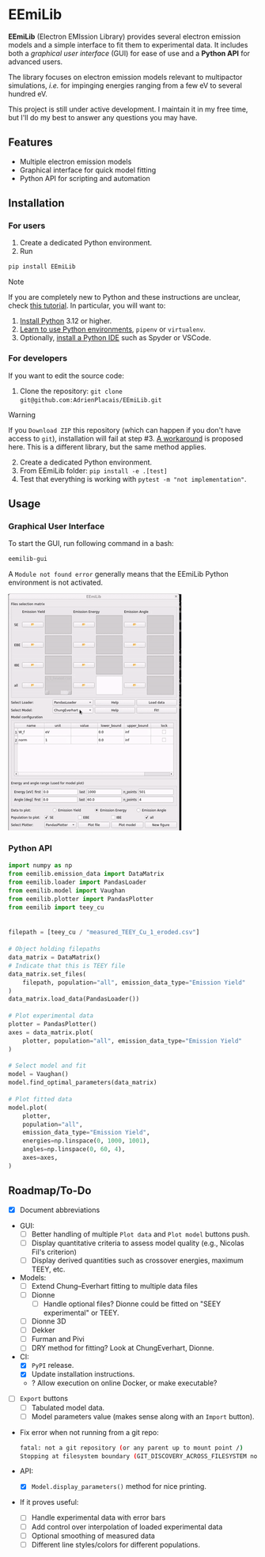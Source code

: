 # EEmiLib

**EEmiLib** (Electron EMIssion Library) provides several electron emission models and
a simple interface to fit them to experimental data.
It includes both a _graphical user interface_ (GUI) for ease of use and a
**Python API** for advanced users.

The library focuses on electron emission models relevant to multipactor simulations,
_i.e._ for impinging energies ranging from a few eV to several hundred eV.

This project is still under active development.
I maintain it in my free time, but I'll do my best to answer any questions you
may have.

## Features

- Multiple electron emission models
- Graphical interface for quick model fitting
- Python API for scripting and automation

## Installation

### For users

1. Create a dedicated Python environment.
2. Run

```bash
pip install EEmiLib
```

> [!NOTE]
> If you are completely new to Python and these instructions are unclear, check [this tutorial](https://python-guide.readthedocs.io/en/latest/).
> In particular, you will want to:
>
> 1. [Install Python](https://python-guide.readthedocs.io/en/latest/starting/installation/) 3.12 or higher.
> 2. [Learn to use Python environments](https://python-guide.readthedocs.io/en/latest/dev/virtualenvs/), `pipenv` or `virtualenv`.
> 3. Optionally, [install a Python IDE](https://python-guide.readthedocs.io/en/latest/dev/env/#ides)
>    such as Spyder or VSCode.

### For developers

If you want to edit the source code:

1. Clone the repository: `git clone git@github.com:AdrienPlacais/EEmiLib.git`

> [!WARNING]
> If you `Download ZIP` this repository (which can happen if you don't have access to `git`), installation will fail at step #3.
> [A workaround](https://lightwin.readthedocs.io/en/latest/manual/troubles/setuptools_error.html) is proposed here.
> This is a different library, but the same method applies.

2. Create a dedicated Python environment.
3. From EEmiLib folder: `pip install -e .[test]`
4. Test that everything is working with `pytest -m "not implementation"`.

## Usage

### Graphical User Interface

To start the GUI, run following command in a bash:

```bash
eemilib-gui
```

A `Module not found error` generally means that the EEmiLib Python environment
is not activated.

![GUI animation](./docs/_static/animation.gif)

### Python API

```python
import numpy as np
from eemilib.emission_data import DataMatrix
from eemilib.loader import PandasLoader
from eemilib.model import Vaughan
from eemilib.plotter import PandasPlotter
from eemilib import teey_cu


filepath = [teey_cu / "measured_TEEY_Cu_1_eroded.csv"]

# Object holding filepaths
data_matrix = DataMatrix()
# Indicate that this is TEEY file
data_matrix.set_files(
    filepath, population="all", emission_data_type="Emission Yield"
)
data_matrix.load_data(PandasLoader())

# Plot experimental data
plotter = PandasPlotter()
axes = data_matrix.plot(
    plotter, population="all", emission_data_type="Emission Yield"
)

# Select model and fit
model = Vaughan()
model.find_optimal_parameters(data_matrix)

# Plot fitted data
model.plot(
    plotter,
    population="all",
    emission_data_type="Emission Yield",
    energies=np.linspace(0, 1000, 1001),
    angles=np.linspace(0, 60, 4),
    axes=axes,
)
```

## Roadmap/To-Do

- [x] Document abbreviations
- GUI:
  - [ ] Better handling of multiple `Plot data` and `Plot model` buttons push.
  - [ ] Display quantitative criteria to assess model quality (e.g., Nicolas
        Fil's criterion)
  - [ ] Display derived quantities such as crossover energies, maximum TEEY, etc.
- Models:
  - [ ] Extend Chung–Everhart fitting to multiple data files
  - [ ] Dionne
    - [ ] Handle optional files? Dionne could be fitted on "SEEY experimental"
          or TEEY.
  - [ ] Dionne 3D
  - [ ] Dekker
  - [ ] Furman and Pivi
  - [ ] DRY method for fitting? Look at ChungEverhart, Dionne.
- CI:
  - [x] `PyPI` release.
  - [x] Update installation instructions.
  - ? Allow execution on online Docker, or make executable?
- [ ] `Export` buttons
  - [ ] Tabulated model data.
  - [ ] Model parameters value (makes sense along with an `Import` button).
- Fix error when not running from a git repo:

  ```bash
  fatal: not a git repository (or any parent up to mount point /)
  Stopping at filesystem boundary (GIT_DISCOVERY_ACROSS_FILESYSTEM not set).`
  ```

- API:
  - [x] `Model.display_parameters()` method for nice printing.
- If it proves useful:
  - [ ] Handle experimental data with error bars
  - [ ] Add control over interpolation of loaded experimental data
  - [ ] Optional smoothing of measured data
  - [ ] Different line styles/colors for different populations.
